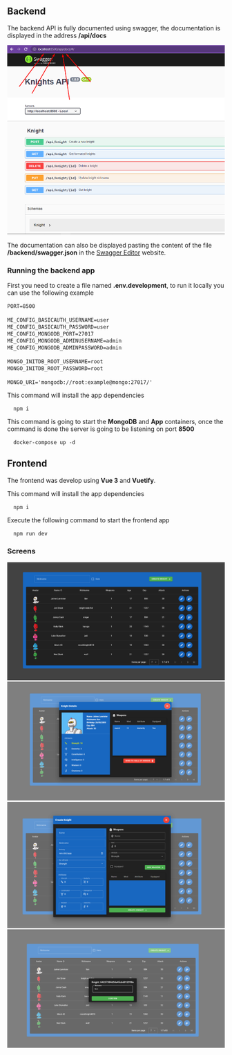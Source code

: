
## Backend

The backend API is fully documented using swagger, the documentation is displayed in the address **/api/docs**

![Swagger Screenshot](./docs/img//swagger.png)

The documentation can also be displayed pasting the content of the file **/backend/swagger.json** in the [Swagger Editor](https://editor.swagger.io/) website.


### Running the backend app

First you need to create a file named **.env.development**, to run it locally you can use the following example

```
PORT=8500

ME_CONFIG_BASICAUTH_USERNAME=user
ME_CONFIG_BASICAUTH_PASSWORD=user
ME_CONFIG_MONGODB_PORT=27017
ME_CONFIG_MONGODB_ADMINUSERNAME=admin
ME_CONFIG_MONGODB_ADMINPASSWORD=admin

MONGO_INITDB_ROOT_USERNAME=root
MONGO_INITDB_ROOT_PASSWORD=root

MONGO_URI='mongodb://root:example@mongo:27017/'
```
This command will install the app dependencies
```
  npm i
  ```


This command is going to start the **MongoDB** and **App** containers, once the command is done the server is going to be listening on port **8500**
```
  docker-compose up -d
  ```

## Frontend

The frontend was develop using **Vue 3** and **Vuetify**.

This command will install the app dependencies
```
  npm i
  ```

Execute the following command to start the frontend app
```
  npm run dev
  ```

### Screens 


![Home page](./docs/img/home.png)
![Details page](./docs/img/details.png)
![Create page](./docs/img/create.png)
![Edit page](./docs/img/edit.png)